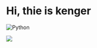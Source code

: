 # Hi, thie is kenger

![Python](https://img.shields.io/badge/Python-3.7-blue.svg)


![](https://github-readme-stats.vercel.app/api?username=kengerlwl)


